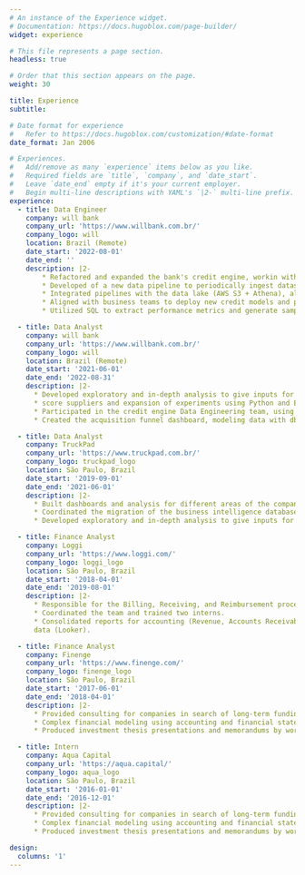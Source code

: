 ```yaml
---
# An instance of the Experience widget.
# Documentation: https://docs.hugoblox.com/page-builder/
widget: experience

# This file represents a page section.
headless: true

# Order that this section appears on the page.
weight: 30

title: Experience
subtitle:

# Date format for experience
#   Refer to https://docs.hugoblox.com/customization/#date-format
date_format: Jan 2006

# Experiences.
#   Add/remove as many `experience` items below as you like.
#   Required fields are `title`, `company`, and `date_start`.
#   Leave `date_end` empty if it's your current employer.
#   Begin multi-line descriptions with YAML's `|2-` multi-line prefix.
experience:
  - title: Data Engineer
    company: will bank
    company_url: 'https://www.willbank.com.br/'
    company_logo: will
    location: Brazil (Remote)
    date_start: '2022-08-01'
    date_end: ''
    description: |2-        
        * Refactored and expanded the bank's credit engine, workin with Python microservices, AWS stack, Terraform and DataDog for observability.
        * Developed of a new data pipeline to periodically ingest datasets of over 150M rows instead of making on demand requests using PySpark, AWS Glue and AWS EKS, lowering monthly costs by 7%.
        * Integrated pipelines with the data lake (AWS S3 + Athena), allowing data scientists to have access to new variables.
        * Aligned with business teams to deploy new credit models and policies.
        * Utilized SQL to extract performance metrics and generate samples for testing new features for business teams.

  - title: Data Analyst
    company: will bank
    company_url: 'https://www.willbank.com.br/'
    company_logo: will
    location: Brazil (Remote)
    date_start: '2021-06-01'
    date_end: '2022-08-31'
    description: |2-
      * Developed exploratory and in-depth analysis to give inputs for business decision making, such as selection of fraud
      * score suppliers and expansion of experiments using Python and Excel.
      * Participated in the credit engine Data Engineering team, using Python and AWS to develop a new project that increased monthly approval rate by 3%.
      * Created the acquisition funnel dashboard, modeling data with dbt and AWS Athena and visualization with Looker and Metabase.

  - title: Data Analyst
    company: TruckPad
    company_url: 'https://www.truckpad.com.br/'
    company_logo: truckpad_logo
    location: São Paulo, Brazil
    date_start: '2019-09-01'
    date_end: '2021-06-01'
    description: |2-
      * Built dashboards and analysis for different areas of the company (Product, Marketing and Operations), such as retention cohorts in Periscope (data viz tool).
      * Coordinated the migration of the business intelligence database from MySQL to Postgres.
      * Developed exploratory and in-depth analysis to give inputs for business decision making, such as A-ha moment framework analysis.

  - title: Finance Analyst
    company: Loggi
    company_url: 'https://www.loggi.com/'
    company_logo: loggi_logo
    location: São Paulo, Brazil
    date_start: '2018-04-01'
    date_end: '2019-08-01'
    description: |2-
      * Responsible for the Billing, Receiving, and Reimbursement processes, creating routines and reports for each process
      * Coordinated the team and trained two interns.
      * Consolidated reports for accounting (Revenue, Accounts Receivable, Provision for Bad Debts) using SQL for extracting
      data (Looker).

  - title: Finance Analyst
    company: Finenge
    company_url: 'https://www.finenge.com/'
    company_logo: finenge_logo
    location: São Paulo, Brazil
    date_start: '2017-06-01'
    date_end: '2018-04-01'
    description: |2-
      * Provided consulting for companies in search of long-term funding.
      * Complex financial modeling using accounting and financial statements, customers’ business and strategical planning and market research.
      * Produced investment thesis presentations and memorandums by working collaboratively with customers, including onsite visits.

  - title: Intern
    company: Aqua Capital
    company_url: 'https://aqua.capital/'
    company_logo: aqua_logo
    location: São Paulo, Brazil
    date_start: '2016-01-01'
    date_end: '2016-12-01'
    description: |2-
      * Provided consulting for companies in search of long-term funding.
      * Complex financial modeling using accounting and financial statements, customers’ business and strategical planning and market research.
      * Produced investment thesis presentations and memorandums by working collaboratively with customers, including onsite visits.

design:
  columns: '1'
---
```

